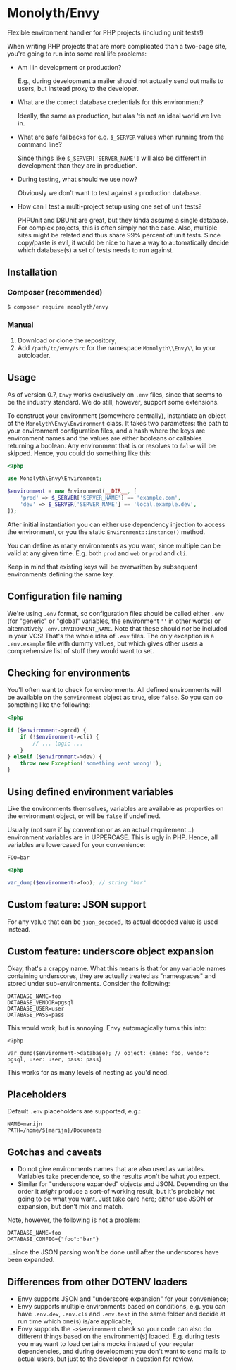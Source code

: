 # Monolyth/Envy
Flexible environment handler for PHP projects (including unit tests!)

When writing PHP projects that are more complicated than a two-page site, you're
going to run into some real life problems:

- Am I in development or production?

    E.g., during development a mailer should not actually send out mails to
    users, but instead proxy to the developer.

- What are the correct database credentials for this environment?

    Ideally, the same as production, but alas 'tis not an ideal world we live
    in.

- What are safe fallbacks for e.q. `$_SERVER` values when running from the
  command line?

    Since things like `$_SERVER['SERVER_NAME']` will also be different in
    development than they are in production.

- During testing, what should we use now?

    Obviously we don't want to test against a production database.

- How can I test a multi-project setup using one set of unit tests?

    PHPUnit and DBUnit are great, but they kinda assume a single database. For
    complex projects, this is often simply not the case. Also, multiple sites
    might be related and thus share 99% percent of unit tests. Since copy/paste
    is evil, it would be nice to have a way to automatically decide which
    database(s) a set of tests needs to run against.

## Installation

### Composer (recommended)
```bash
$ composer require monolyth/envy
```

### Manual
1. Download or clone the repository;
2. Add `/path/to/envy/src` for the namespace `Monolyth\\Envy\\` to your
   autoloader.

## Usage
As of version 0.7, `Envy` works exclusively on `.env` files, since that seems to
be the industry standard. We do still, however, support some extensions.

To construct your environment (somewhere centrally), instantiate an object of
the `Monolyth\Envy\Environment` class. It takes two parameters: the path to your
environment configuration files, and a hash where the keys are environment names
and the values are either booleans or callables returning a boolean. Any
environment that is or resolves to `false` will be skipped. Hence, you could do
something like this:

```php
<?php

use Monolyth\Envy\Environment;

$environment = new Environment(__DIR__, [
    'prod' => $_SERVER['SERVER_NAME'] == 'example.com',
    'dev' => $_SERVER['SERVER_NAME'] == 'local.example.dev',
]);
```

After initial instantiation you can either use dependency injection to access
the environment, or you the static `Environment::instance()` method.

You can define as many environments as you want, since multiple can be valid at
any given time. E.g. both `prod` and `web` or `prod` and `cli`.

Keep in mind that existing keys will be overwritten by subsequent environments
defining the same key.

## Configuration file naming
We're using `.env` format, so configuration files should be called either `.env`
(for "generic" or "global" variables, the environment `''` in other words) or
alternatively `.env.ENVIRONMENT_NAME`. Note that these should _not_ be included
in your VCS! That's the whole idea of `.env` files. The only exception is a
`.env.example` file with dummy values, but which gives other users a
comprehensive list of stuff they would want to set.

## Checking for environments
You'll often want to check for environments. All defined environments will be
available on the `$environment` object as `true`, else `false`. So you can do
something like the following:

```php
<?php

if ($environment->prod) {
    if (!$environment->cli) {
        // ... logic ...
    }
} elseif ($environment->dev) {
    throw new Exception('something went wrong!');
}
```

## Using defined environment variables
Like the environments themselves, variables are available as properties on the
environment object, or will be `false` if undefined.

Usually (not sure if by convention or as an actual requirement...) environment
variables are in UPPERCASE. This is ugly in PHP. Hence, all variables are
lowercased for your convenience:

```
FOO=bar
```

```php
<?php

var_dump($environment->foo); // string "bar"
```

## Custom feature: JSON support
For any value that can be `json_decode`d, its actual decoded value is used
instead.

## Custom feature: underscore object expansion
Okay, that's a crappy name. What this means is that for any variable names
containing underscores, they are actually treated as "namespaces" and stored
under sub-environments. Consider the following:

```
DATABASE_NAME=foo
DATABASE_VENDOR=pgsql
DATABASE_USER=user
DATABASE_PASS=pass
```

This would work, but is annoying. Envy automagically turns this into:

```
<?php

var_dump($environment->database); // object: {name: foo, vendor: pgsql, user: user, pass: pass}
```

This works for as many levels of nesting as you'd need.

## Placeholders
Default `.env` placeholders are supported, e.g.:

```
NAME=marijn
PATH=/home/${marijn}/Documents
```

## Gotchas and caveats
- Do not give environments names that are also used as variables. Variables take
  precendence, so the results won't be what you expect.
- Similar for "underscore expanded" objects and JSON. Depending on the order it
  _might_ produce a sort-of working result, but it's probably not going to be
  what you want. Just take care here; either use JSON or expansion, but don't
  mix and match.

Note, however, the following is not a problem:

```
DATABASE_NAME=foo
DATABASE_CONFIG={"foo":"bar"}
```

...since the JSON parsing won't be done until after the underscores have been
expanded.

## Differences from other DOTENV loaders
- Envy supports JSON and "underscore expansion" for your convenience;
- Envy supports multiple environments based on conditions, e.g. you can have
  `.env.dev`, `.env.cli` and `.env.test` in the same folder and decide at run
  time which one(s) is/are applicable;
- Envy supports the `->$environment` check so your code can also do different
  things based on the environment(s) loaded. E.g. during tests you may want to
  load certains mocks instead of your regular dependencies, and during
  development you don't want to send mails to actual users, but just to the
  developer in question for review.

